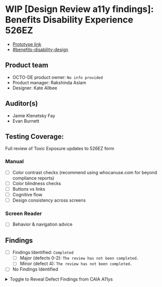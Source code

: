# WIP [Design Review a11y findings]: Benefits Disability Experience 526EZ
- [Prototype link](https://www.sketch.com/s/c353146f-eceb-4626-9918-7603c693417f/p/8E84DF49-0B6F-47DE-BF51-45BBBAD94FAB/canvas) 
- [#benefits-disability-design](https://dsva.slack.com/archives/C053UDWMH7U/p1698182576413519)  

## Product team
- OCTO-DE product owner:  `No info provided`
- Product manager: Rakshinda Aslam 
- Designer: Kate Allbee

## Auditor(s)
- Jamie Klenetsky Fay
- Evan Burnett

## Testing Coverage: 
 
 Full review of Toxic Exposure updates to 526EZ form
 
### Manual
 * [ ] Color contrast checks (recommend using whocanuse.com for beyond compliance reports)
 * [ ] Color blindness checks
 * [ ] Buttons vs links
 * [ ] Cognitive flow
 * [ ] Design consistency across screens
 
### Screen Reader
 * [ ] Behavior & navigation advice 

## Findings

- [ ] Findings Identified: `Completed`
    - [ ] Major (defects 0-2): `The review has not been completed. `
    - [ ] Minor (defect 4): `The review has not been completed. `
- [ ] No Findings Identified

<details><summary>Toggle to Reveal Defect Findings from CAIA A11ys</summary>


### Major (defects 0-2)
(example) `Review completed. No major findings`

### Minor (defect 4) Best Practices and Considerations 

#### (a heading)
some info



</details>
